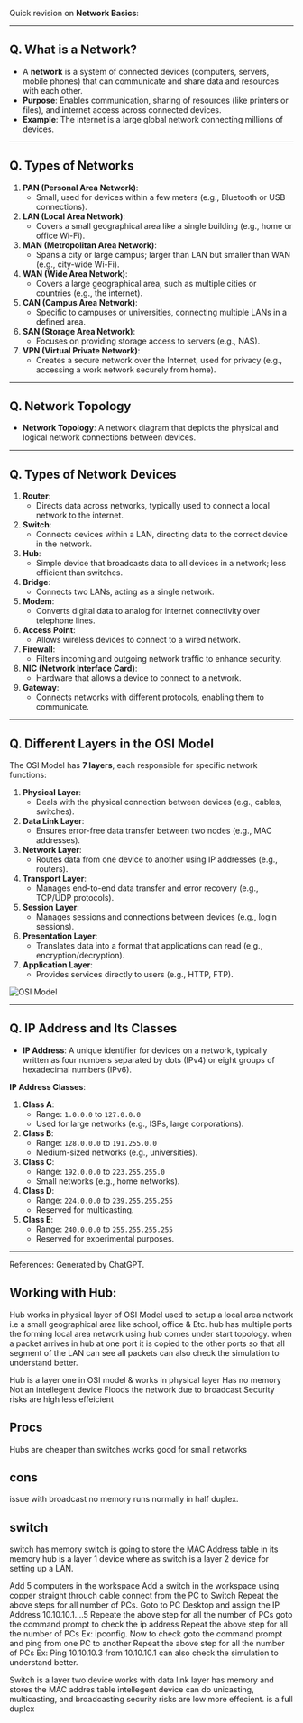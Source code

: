 Quick revision on **Network Basics**:

---

## **Q. What is a Network?**

-   A **network** is a system of connected devices (computers, servers, mobile phones) that can communicate and share data and resources with each other.
-   **Purpose**: Enables communication, sharing of resources (like printers or files), and internet access across connected devices.
-   **Example**: The internet is a large global network connecting millions of devices.

---

## **Q. Types of Networks**

1. **PAN (Personal Area Network)**:
    - Small, used for devices within a few meters (e.g., Bluetooth or USB connections).
2. **LAN (Local Area Network)**:
    - Covers a small geographical area like a single building (e.g., home or office Wi-Fi).
3. **MAN (Metropolitan Area Network)**:
    - Spans a city or large campus; larger than LAN but smaller than WAN (e.g., city-wide Wi-Fi).
4. **WAN (Wide Area Network)**:
    - Covers a large geographical area, such as multiple cities or countries (e.g., the internet).
5. **CAN (Campus Area Network)**:
    - Specific to campuses or universities, connecting multiple LANs in a defined area.
6. **SAN (Storage Area Network)**:
    - Focuses on providing storage access to servers (e.g., NAS).
7. **VPN (Virtual Private Network)**:
    - Creates a secure network over the Internet, used for privacy (e.g., accessing a work network securely from home).

---

## **Q. Network Topology**

-   **Network Topology**: A network diagram that depicts the physical and logical network connections between devices.

---

## **Q. Types of Network Devices**

1. **Router**:
    - Directs data across networks, typically used to connect a local network to the internet.
2. **Switch**:
    - Connects devices within a LAN, directing data to the correct device in the network.
3. **Hub**:
    - Simple device that broadcasts data to all devices in a network; less efficient than switches.
4. **Bridge**:
    - Connects two LANs, acting as a single network.
5. **Modem**:
    - Converts digital data to analog for internet connectivity over telephone lines.
6. **Access Point**:
    - Allows wireless devices to connect to a wired network.
7. **Firewall**:
    - Filters incoming and outgoing network traffic to enhance security.
8. **NIC (Network Interface Card)**:
    - Hardware that allows a device to connect to a network.
9. **Gateway**:
    - Connects networks with different protocols, enabling them to communicate.

---

## **Q. Different Layers in the OSI Model**

The OSI Model has **7 layers**, each responsible for specific network functions:

1. **Physical Layer**:
    - Deals with the physical connection between devices (e.g., cables, switches).
2. **Data Link Layer**:
    - Ensures error-free data transfer between two nodes (e.g., MAC addresses).
3. **Network Layer**:
    - Routes data from one device to another using IP addresses (e.g., routers).
4. **Transport Layer**:
    - Manages end-to-end data transfer and error recovery (e.g., TCP/UDP protocols).
5. **Session Layer**:
    - Manages sessions and connections between devices (e.g., login sessions).
6. **Presentation Layer**:
    - Translates data into a format that applications can read (e.g., encryption/decryption).
7. **Application Layer**:
    - Provides services directly to users (e.g., HTTP, FTP).

![OSI Model](https://bluecatnetworks.com/wp-content/uploads/2022/08/The-7-layers-of-the-OSI-model_rev1-1.jpg)

---

## **Q. IP Address and Its Classes**

-   **IP Address**: A unique identifier for devices on a network, typically written as four numbers separated by dots (IPv4) or eight groups of hexadecimal numbers (IPv6).

**IP Address Classes**:

1. **Class A**:
    - Range: `1.0.0.0` to `127.0.0.0`
    - Used for large networks (e.g., ISPs, large corporations).
2. **Class B**:
    - Range: `128.0.0.0` to `191.255.0.0`
    - Medium-sized networks (e.g., universities).
3. **Class C**:
    - Range: `192.0.0.0` to `223.255.255.0`
    - Small networks (e.g., home networks).
4. **Class D**:
    - Range: `224.0.0.0` to `239.255.255.255`
    - Reserved for multicasting.
5. **Class E**:
    - Range: `240.0.0.0` to `255.255.255.255`
    - Reserved for experimental purposes.

---

References: Generated by ChatGPT.

## Working with Hub:

Hub works in physical layer of OSI Model
used to setup a local area network i.e a small geographical area like school, office & Etc.
hub has multiple ports
the forming local area network using hub comes under start topology.
when a packet arrives in hub at one port it is copied to the other ports so that all segment of the LAN can see all packets
can also check the simulation to understand better.

Hub is a layer one in OSI model & works in physical layer
Has no memory
Not an intellegent device
Floods the network due to broadcast
Security risks are high
less effeicient

## Procs

Hubs are cheaper than switches
works good for small networks

## cons

issue with broadcast
no memory
runs normally in half duplex.

## switch

switch has memory
switch is going to store the MAC Address table in its memory
hub is a layer 1 device where as switch is a layer 2 device for setting up a LAN.

Add 5 computers in the workspace
Add a switch in the workspace
using copper straight throuch cable connect from the PC to Switch
Repeat the above steps for all number of PCs.
Goto to PC Desktop and assign the IP Address 10.10.10.1....5
Repeate the above step for all the number of PCs
goto the command prompt to check the ip address
Repeat the above step for all the number of PCs Ex: ipconfig.
Now to check goto the command prompt and ping from one PC to another
Repeat the above step for all the number of PCs Ex: Ping 10.10.10.3 from 10.10.10.1
can also check the simulation to understand better.

Switch is a layer two device
works with data link layer
has memory and stores the MAC addres table
intellegent device
can do unicasting, multicasting, and broadcasting
security risks are low
more effecient.
is a full duplex
